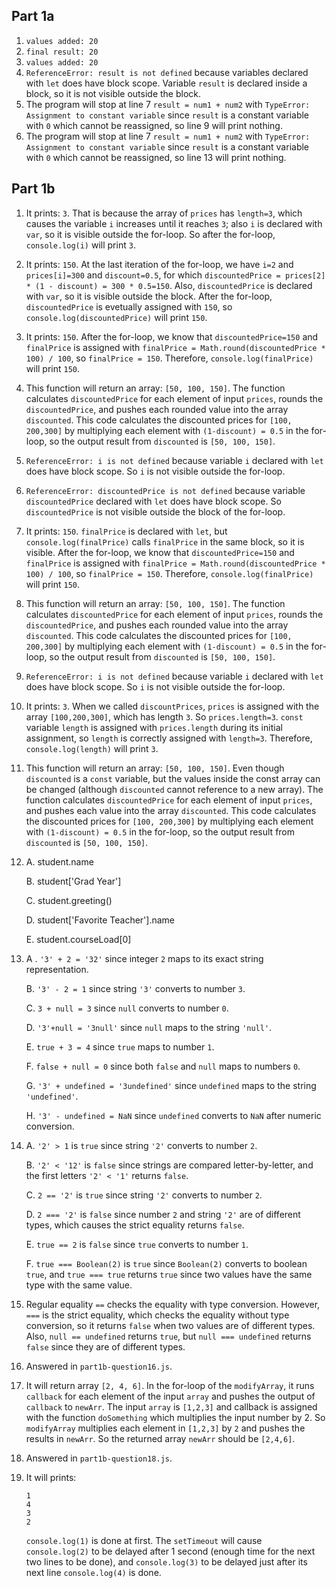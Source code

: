 ## Part 1a
1. `values added: 20`
2. `final result: 20`
3. `values added: 20`
4. `ReferenceError: result is not defined` because variables declared with `let` does have block scope. Variable `result` is declared inside a block, so it is not visible outside the block.
5. The program will stop at line 7 `result = num1 + num2` with `TypeError: Assignment to constant variable` since `result` is a constant variable with `0` which cannot be reassigned, so line 9 will print nothing.
6. The program will stop at line 7 `result = num1 + num2` with `TypeError: Assignment to constant variable` since `result` is a constant variable with `0` which cannot be reassigned, so line 13 will print nothing.

## Part 1b
1. It prints: `3`. That is because the array of `prices` has `length=3`, which causes the variable `i` increases until it reaches `3`; also `i` is declared with `var`, so it is visible outside the for-loop. So after the for-loop, `console.log(i)` will print `3`.
2. It prints: `150`. At the last iteration of the for-loop, we have `i=2` and `prices[i]=300` and `discount=0.5`, for which `discountedPrice = prices[2] * (1 - discount) = 300 * 0.5=150`. Also, `discountedPrice` is declared with `var`, so it is visible outside the block. After the for-loop, `discountedPrice` is evetually assigned with `150`, so `console.log(discountedPrice)` will print `150`.
3. It prints: `150`. After the for-loop, we know that `discountedPrice=150` and `finalPrice` is assigned with `finalPrice = Math.round(discountedPrice * 100) / 100`, so `finalPrice = 150`. Therefore, `console.log(finalPrice)` will print `150`.
4. This function will return an array: `[50, 100, 150]`. The function calculates `discountedPrice` for each element of input `prices`, rounds the `discountedPrice`, and pushes each rounded value into the array `discounted`. This code calculates the discounted prices for `[100, 200,300]` by multiplying each element with `(1-discount) = 0.5` in the for-loop, so the output result from `discounted` is `[50, 100, 150]`.
5. `ReferenceError: i is not defined` because variable `i` declared with `let` does have block scope. So `i` is not visible outside the for-loop.
6. `ReferenceError: discountedPrice is not defined` because variable `discountedPrice` declared with `let` does have block scope. So `discountedPrice` is not visible outside the block of the for-loop.
7. It prints: `150`. `finalPrice` is declared with `let`, but `console.log(finalPrice)` calls `finalPrice` in the same block, so it is visible. After the for-loop, we know that `discountedPrice=150` and `finalPrice` is assigned with `finalPrice = Math.round(discountedPrice * 100) / 100`, so `finalPrice = 150`. Therefore, `console.log(finalPrice)` will print `150`.
8. This function will return an array: `[50, 100, 150]`. The function calculates `discountedPrice` for each element of input `prices`, rounds the `discountedPrice`, and pushes each rounded value into the array `discounted`. This code calculates the discounted prices for `[100, 200,300]` by multiplying each element with `(1-discount) = 0.5` in the for-loop, so the output result from `discounted` is `[50, 100, 150]`.
9. `ReferenceError: i is not defined` because variable `i` declared with `let` does have block scope. So `i` is not visible outside the for-loop.
10. It prints: `3`. When we called `discountPrices`, `prices` is assigned with the array `[100,200,300]`, which has length `3`. So `prices.length=3`. `const` variable `length` is assigned with `prices.length` during its initial assignment, so `length` is correctly assigned with `length=3`. Therefore, `console.log(length)` will print `3`.
11. This function will return an array: `[50, 100, 150]`. Even though `discounted` is a `const` variable, but the values inside the const array can be changed (although `discounted` cannot reference to a new array). The function calculates `discountedPrice` for each element of input `prices`, and pushes each value into the array `discounted`. This code calculates the discounted prices for `[100, 200,300]` by multiplying each element with `(1-discount) = 0.5` in the for-loop, so the output result from `discounted` is `[50, 100, 150]`.
12. A. student.name
    
    B. student['Grad Year']

    C. student.greeting()

    D. student['Favorite Teacher'].name

    E. student.courseLoad[0]

13. A . `'3' + 2 = '32'` since integer `2` maps to its exact string representation.
    
    B. `'3' - 2 = 1` since string `'3'` converts to number `3`.

    C. `3 + null = 3` since `null` converts to number `0`.

    D. `'3'+null = '3null'` since `null` maps to the string `'null'`.

    E. `true + 3 = 4` since `true` maps to number `1`.

    F. `false + null = 0` since both `false` and `null` maps to numbers `0`.

    G. `'3' + undefined = '3undefined'` since `undefined` maps to the string `'undefined'`.

    H. `'3' - undefined = NaN` since `undefined` converts to `NaN` after numeric conversion.

14. A. `'2' > 1` is `true` since string `'2'` converts to number `2`.
    
    B. `'2' < '12'` is `false` since strings are compared letter-by-letter, and the first letters `'2' < '1'` returns `false`.

    C. `2 == '2'` is `true` since string `'2'` converts to number `2`.

    D. `2 === '2'` is `false` since number `2` and string `'2'` are of different types, which causes the strict equality returns `false`.

    E. `true == 2` is `false` since `true` converts to number `1`.

    F. `true === Boolean(2)` is `true` since `Boolean(2)` converts to boolean `true`, and `true === true` returns `true` since two values have the same type with the same value.
    
15. Regular equality `==` checks the equality with type conversion. However, `===` is the strict equality, which checks the equality without type conversion, so it returns `false` when two values are of different types. Also, `null == undefined` returns `true`, but `null === undefined` returns `false` since they are of different types.
16. Answered in `part1b-question16.js`.
17. It will return array `[2, 4, 6]`. In the for-loop of the `modifyArray`, it runs `callback` for each element of the input `array` and pushes the output of `callback` to `newArr`. The input `array` is `[1,2,3]` and callback is assigned with the function `doSomething` which multiplies the input number by 2. So `modifyArray` multiplies each element in `[1,2,3]` by `2` and pushes the results in `newArr`. So the returned array `newArr` should be `[2,4,6]`.
18. Answered in `part1b-question18.js`.
19. It will prints:
    ```
    1
    4
    3
    2
    ```
    `console.log(1)` is done at first. The `setTimeout` will cause `console.log(2)` to be delayed after 1 second (enough time for the next two lines to be done), and `console.log(3)` to be delayed just after its next line `console.log(4)` is done.
